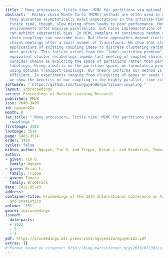 ```yaml
---
title: " Many processors, little time: MCMC for partitions via optimal transport couplings "
abstract: ' Markov chain Monte Carlo (MCMC) methods are often used in clustering since
  they guarantee asymptotically exact expectations in the infinite-time limit. In
  finite time, though, slow mixing often leads to poor performance. Modern computing
  environments offer massive parallelism, but naive implementations of parallel MCMC
  can exhibit substantial bias. In MCMC samplers of continuous random variables, Markov
  chain couplings can overcome bias. But these approaches depend crucially on paired
  chains meetings after a small number of transitions. We show that straightforward
  applications of existing coupling ideas to discrete clustering variables fail to
  meet quickly. This failure arises from the "label-switching problem": semantically
  equivalent cluster relabelings impede fast meeting of coupled chains. We instead
  consider chains as exploring the space of partitions rather than partitions’ (arbitrary)
  labelings. Using a metric on the partition space, we formulate a practical algorithm
  using optimal transport couplings. Our theory confirms our method is accurate and
  efficient. In experiments ranging from clustering of genes or seeds to graph colorings,
  we show the benefits of our coupling in the highly parallel, time-limited regime. '
software: " https://github.com/tinnguyen96/partition-coupling "
layout: inproceedings
series: Proceedings of Machine Learning Research
publisher: PMLR
issn: 2640-3498
id: nguyen22a
month: 0
tex_title: " Many processors, little time: MCMC for partitions via optimal transport
  couplings "
firstpage: 3483
lastpage: 3514
page: 3483-3514
order: 3483
cycles: false
bibtex_author: Nguyen, Tin D. and Trippe, Brian L. and Broderick, Tamara
author:
- given: Tin D.
  family: Nguyen
- given: Brian L.
  family: Trippe
- given: Tamara
  family: Broderick
date: 2022-05-03
address:
container-title: Proceedings of The 25th International Conference on Artificial Intelligence
  and Statistics
volume: '151'
genre: inproceedings
issued:
  date-parts:
  - 2022
  - 5
  - 3
pdf: https://proceedings.mlr.press/v151/nguyen22a/nguyen22a.pdf
extras: []
# Format based on citeproc: http://blog.martinfenner.org/2013/07/30/citeproc-yaml-for-bibliographies/
---
```

